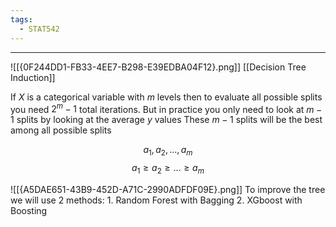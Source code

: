 ```yaml
---
tags:
  - STAT542
---
```

---
![[{0F244DD1-FB33-4EE7-B298-E39EDBA04F12}.png]]
[[Decision Tree Induction]]

If $X$ is a categorical variable with $m$ levels then to evaluate all possible splits you need $2^m - 1$ total iterations. But in practice you only need to look at $m-1$ splits by looking at the average $y$ values
These $m-1$ splits will be the best among all possible splits 

$$a_1,a_2, ..., a_m$$
$$a_1 \geq a_2 \geq ... \geq a_m$$

![[{A5DAE651-43B9-452D-A71C-2990ADFDF09E}.png]]
To improve the tree we will use 2 methods:
	1. Random Forest with Bagging
	2. XGboost with Boosting 